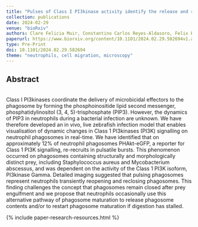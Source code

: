 ```yaml
---
title: "Pulses of Class I PI3kinase activity identify the release and recapture of prey from neutrophil phagosomes"
collection: publications
date: 2024-02-29
venue: "bioRxiv"
authors: Clare Felicia Muir, Constantino Carlos Reyes-Aldasoro, Felix Ellett, Tomasz Prajsnar, Yin Xin Ho, Audrey Bernut, Catherine A Loynes, Stone Elworthy, Kieran A Bowden, Ashley J Cadby, Lynne Prince, Jason S King, Alison M Condliffe, Stephen Renshaw"
paperurl: https://www.biorxiv.org/content/10.1101/2024.02.29.582694v1.abstract
type: Pre-Print
doi: 10.1101/2024.02.29.582694
theme: "neutrophils, cell migration, microscopy"
---
```

<h2> Abstract </h2>   <br>  
Class I PI3kinases coordinate the delivery of microbicidal effectors to the phagosome by forming the phosphoinositide lipid second messenger, phosphatidylinositol (3, 4, 5)-trisphosphate (PIP3). However, the dynamics of PIP3 in neutrophils during a bacterial infection are unknown. We have therefore developed an in vivo, live zebrafish infection model that enables visualisation of dynamic changes in Class 1 PI3kinases (PI3K) signalling on neutrophil phagosomes in real-time. We have identified that on approximately 12% of neutrophil phagosomes PHAkt-eGFP, a reporter for Class 1 PI3K signalling, re-recruits in pulsatile bursts. This phenomenon occurred on phagosomes containing structurally and morphologically distinct prey, including Staphylococcus aureus and Mycobacterium abscessus, and was dependent on the activity of the Class 1 PI3K isoform, PI3kinase Gamma. Detailed imaging suggested that pulsing phagosomes represent neutrophils transiently reopening and reclosing phagosomes. This finding challenges the concept that phagosomes remain closed after prey engulfment and we propose that neutrophils occasionally use this alternative pathway of phagosome maturation to release phagosome contents and/or to restart phagosome maturation if digestion has stalled.

{% include paper-research-resources.html %}
